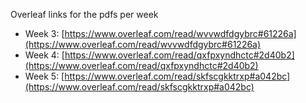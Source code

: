 Overleaf links for the pdfs per week
- Week 3: [https://www.overleaf.com/read/wvvwdfdgybrc#61226a](https://www.overleaf.com/read/wvvwdfdgybrc#61226a)
- Week 4: [https://www.overleaf.com/read/qxfpxyndhctc#2d40b2](https://www.overleaf.com/read/qxfpxyndhctc#2d40b2)
- Week 5: [https://www.overleaf.com/read/skfscgkktrxp#a042bc](https://www.overleaf.com/read/skfscgkktrxp#a042bc)
